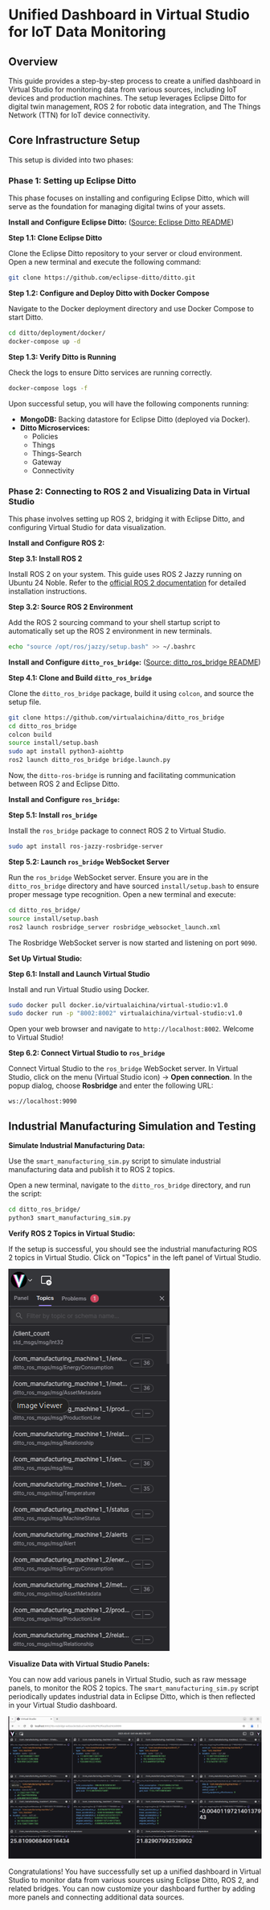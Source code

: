 # Unified Dashboard in Virtual Studio for IoT Data Monitoring

## Overview

This guide provides a step-by-step process to create a unified dashboard in Virtual Studio for monitoring data from various sources, including IoT devices and production machines. The setup leverages Eclipse Ditto for digital twin management, ROS 2 for robotic data integration, and The Things Network (TTN) for IoT device connectivity.

## Core Infrastructure Setup

This setup is divided into two phases:

### Phase 1: Setting up Eclipse Ditto

This phase focuses on installing and configuring Eclipse Ditto, which will serve as the foundation for managing digital twins of your assets.

**Install and Configure Eclipse Ditto:** ([Source: Eclipse Ditto README](https://github.com/eclipse-ditto/ditto))

**Step 1.1: Clone Eclipse Ditto**

Clone the Eclipse Ditto repository to your server or cloud environment. Open a new terminal and execute the following command:

```bash
git clone https://github.com/eclipse-ditto/ditto.git
```

**Step 1.2: Configure and Deploy Ditto with Docker Compose**

Navigate to the Docker deployment directory and use Docker Compose to start Ditto.

```bash
cd ditto/deployment/docker/
docker-compose up -d
```

**Step 1.3: Verify Ditto is Running**

Check the logs to ensure Ditto services are running correctly.

```bash
docker-compose logs -f
```

Upon successful setup, you will have the following components running:

  * **MongoDB:**  Backing datastore for Eclipse Ditto (deployed via Docker).
  * **Ditto Microservices:**
      * Policies
      * Things
      * Things-Search
      * Gateway
      * Connectivity

### Phase 2: Connecting to ROS 2 and Visualizing Data in Virtual Studio

This phase involves setting up ROS 2, bridging it with Eclipse Ditto, and configuring Virtual Studio for data visualization.

**Install and Configure ROS 2:**

**Step 3.1: Install ROS 2**

Install ROS 2 on your system. This guide uses ROS 2 Jazzy running on Ubuntu 24 Noble. Refer to the [official ROS 2 documentation](https://www.google.com/url?sa=E&source=gmail&q=https://docs.ros.org/en/jazzy/Installation/Ubuntu-Install-Debians.html) for detailed installation instructions.

**Step 3.2: Source ROS 2 Environment**

Add the ROS 2 sourcing command to your shell startup script to automatically set up the ROS 2 environment in new terminals.

```bash
echo "source /opt/ros/jazzy/setup.bash" >> ~/.bashrc
```

**Install and Configure `ditto_ros_bridge`:** ([Source: ditto\_ros\_bridge README](https://github.com/virtualaichina/ditto_ros_bridge))

**Step 4.1: Clone and Build `ditto_ros_bridge`**

Clone the `ditto_ros_bridge` package, build it using `colcon`, and source the setup file.

```bash
git clone https://github.com/virtualaichina/ditto_ros_bridge
cd ditto_ros_bridge
colcon build
source install/setup.bash
sudo apt install python3-aiohttp
ros2 launch ditto_ros_bridge bridge.launch.py
```

Now, the `ditto-ros-bridge` is running and facilitating communication between ROS 2 and Eclipse Ditto.

**Install and Configure `ros_bridge`:**

**Step 5.1: Install `ros_bridge`**

Install the `ros_bridge` package to connect ROS 2 to Virtual Studio.

```bash
sudo apt install ros-jazzy-rosbridge-server
```

**Step 5.2: Launch `ros_bridge` WebSocket Server**

Run the `ros_bridge` WebSocket server. Ensure you are in the `ditto_ros_bridge` directory and have sourced `install/setup.bash` to ensure proper message type recognition. Open a new terminal and execute:

```bash
cd ditto_ros_bridge/
source install/setup.bash
ros2 launch rosbridge_server rosbridge_websocket_launch.xml
```

The Rosbridge WebSocket server is now started and listening on port `9090`.

**Set Up Virtual Studio:**

**Step 6.1: Install and Launch Virtual Studio**

Install and run Virtual Studio using Docker.

```bash
sudo docker pull docker.io/virtualaichina/virtual-studio:v1.0
sudo docker run -p "8002:8002" virtualaichina/virtual-studio:v1.0
```

Open your web browser and navigate to `http://localhost:8002`. Welcome to Virtual Studio\!

**Step 6.2: Connect Virtual Studio to `ros_bridge`**

Connect Virtual Studio to the `ros_bridge` WebSocket server. In Virtual Studio, click on the menu (Virtual Studio icon) -\> **Open connection**. In the popup dialog, choose **Rosbridge** and enter the following URL:

```
ws://localhost:9090
```

## Industrial Manufacturing Simulation and Testing

**Simulate Industrial Manufacturing Data:**

Use the `smart_manufacturing_sim.py` script to simulate industrial manufacturing data and publish it to ROS 2 topics.

Open a new terminal, navigate to the `ditto_ros_bridge` directory, and run the script:

```bash
cd ditto_ros_bridge/
python3 smart_manufacturing_sim.py
```

**Verify ROS 2 Topics in Virtual Studio:**

If the setup is successful, you should see the industrial manufacturing ROS 2 topics in Virtual Studio. Click on "Topics" in the left panel of Virtual Studio.

![ROS Topics](ros_topics.png)


**Visualize Data with Virtual Studio Panels:**

You can now add various panels in Virtual Studio, such as raw message panels, to monitor the ROS 2 topics. The `smart_manufacturing_sim.py` script periodically updates industrial data in Eclipse Ditto, which is then reflected in your Virtual Studio dashboard.

![Virtual Studio Panels](panels.png)


Congratulations\! You have successfully set up a unified dashboard in Virtual Studio to monitor data from various sources using Eclipse Ditto, ROS 2, and related bridges. You can now customize your dashboard further by adding more panels and connecting additional data sources.
